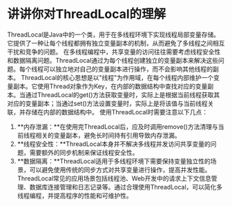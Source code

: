 # 讲讲你对ThreadLocal的理解
ThreadLocal是Java中的一个类，用于在多线程环境下实现线程局部变量存储。它提供了一种让每个线程都拥有独立变量副本的机制，从而避免了多线程之间相互干扰和竞争的问题。
在多线程编程中，共享变量的访问往往需要考虑线程安全性和数据隔离问题。ThreadLocal通过为每个线程创建独立的变量副本来解决这些问题。每个线程可以独立地对自己的变量副本进行操作，而不会影响其他线程的副本。
ThreadLocal的核心思想是以"线程"为作用域，在每个线程内部维护一个变量副本。它使用Thread对象作为Key，在内部的数据结构中查找对应的变量副本。当通过ThreadLocal的get()方法获取变量时，实际上是根据当前线程获取其对应的变量副本；当通过set()方法设置变量时，实际上是将该值与当前线程关联，并存储在内部的数据结构中。
使用ThreadLocal时需要注意以下几点：
1. **内存泄漏：**在使用完ThreadLocal后，应及时调用remove()方法清理与当前线程相关的变量副本，避免长时间持有引用导致内存泄漏。
2. **线程安全性：**ThreadLocal本身并不解决多线程并发访问共享变量的问题，需要额外的同步机制来保证线程安全性。
3. **数据隔离：**ThreadLocal适用于多线程环境下需要保持变量独立性的场景，可以避免使用传统的同步方式对共享变量进行操作，提高并发性能。
ThreadLocal常见的应用场景包括线程池、Web开发中的请求上下文信息管理、数据库连接管理和日志记录等。通过合理使用ThreadLocal，可以简化多线程编程，并提高程序的性能和可维护性。

